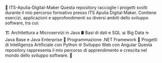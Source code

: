📌 ITS-Apulia-Digital-Maker
Questa repository raccoglie i progetti svolti durante il mio percorso formativo presso ITS Apulia Digital Maker. Contiene esercizi, applicazioni e approfondimenti su diversi ambiti dello sviluppo software, tra cui:

🏗 Architettura a Microservizi in Java
🛢 Basi di dati e SQL
📊 Big Data
☕ Java Base e Java Enterprise
🔧 Programmazione .NET Framework
🤖 Progetti di Intelligenza Artificiale con Python
🌐 Sviluppo Web con Angular
Questa repository rappresenta il mio percorso di apprendimento e crescita nel mondo dello sviluppo software. 🚀

